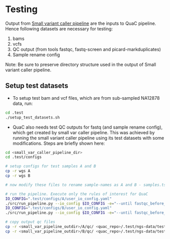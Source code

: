 # Testing

Output from [Small variant caller
pipeline](https://gitlab.rc.uab.edu/center-for-computational-genomics-and-data-science/sciops/pipelines/small_variant_caller_pipeline)
are the inputs to QuaC pipeline. Hence following datasets are necessary for testing:

1. bams
2. vcfs
3. QC output (from tools fastqc, fastq-screen and picard-markduplicates)
4. Sample rename config

Note: Be sure to preserve directory structure used in the output of Small variant caller
pipeline.

## Setup test datasets

* To setup test bam and vcf files, which are from sub-sampled NA12878 data, run:

```sh
cd .test
./setup_test_datasets.sh
```

* QuaC also needs test QC outputs for fastq (and sample rename config), which get created by small var caller pipeline.
  This was achieved by running the small variant caller pipeline using its test datasets with some modifications. Steps
  are briefly shown here:

```sh
cd <small_var_caller_pipeline_dir>
cd .test/configs

# setup configs for test samples A and B
cp -r wgs A
cp -r wgs B

# now modify these files to rename sample-names as A and B - samples.tsv, units.tsv, user_io_config.yaml

# run the pipeline. Execute only the rules of interest for QuaC
IO_CONFIG=".test/configs/A/user_io_config.yaml"
./src/run_pipeline.py --io_config $IO_CONFIG -e="--until fastqc_before_trimming fastqc_after_trimming fastq_screen multiqc_sample_renaming mark_duplicates"
IO_CONFIG=".test/configs/B/user_io_config.yaml"
./src/run_pipeline.py --io_config $IO_CONFIG -e="--until fastqc_before_trimming fastqc_after_trimming fastq_screen multiqc_sample_renaming mark_duplicates"

# copy output qc files
cp -r <small_var_pipeline_outdir>/A/qc/ <quac_repo>/.test/ngs-data/test_project/analysis/A
cp -r <small_var_pipeline_outdir>/B/qc/ <quac_repo>/.test/ngs-data/test_project/analysis/B
```
